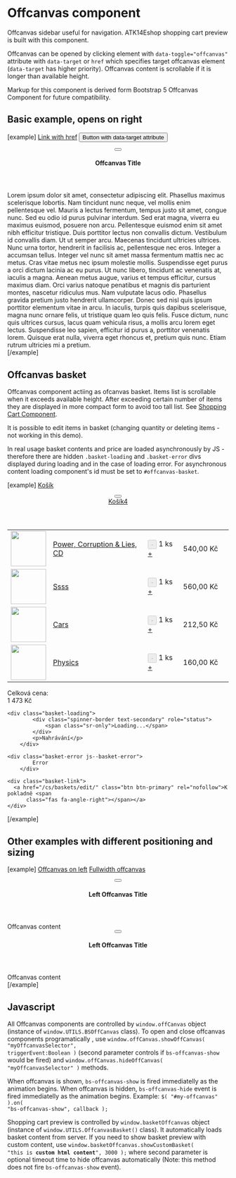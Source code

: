Offcanvas component
===================

Offcanvas sidebar useful for navigation. ATK14Eshop shopping cart preview is built with this component.

Offcanvas can be opened by clicking element with <code>data-toggle="offcanvas"</code> attribute with <code>data-target</code> or <code>href</code> which specifies target offcanvas element (<code>data-target</code> has higher priority). Offcanvas content is scrollable if it is longer than available height.

Markup for this component is derived form Bootstrap 5 Offcanvas Component for future compatibility.

## Basic example, opens on right

[example]
  <a href="#offcanvas-demo-basic" class="btn btn-primary" data-toggle="offcanvas" aria-expanded="false" aria-controls="offcanvas-demo-basic" >Link with href</a>
  <button class="btn btn-primary" data-toggle="offcanvas" data-target="#offcanvas-demo-basic" aria-expanded="false" aria-controls="offcanvas-demo-basic" >Button with data-target attribute</button>

  <div id="offcanvas-demo-basic" class="bs-offcanvas bs-offcanvas-right bg-light">
    <header class="bs-offcanvas-header bs-offcanvas-header--fixed-top">
      <button type="button" class="bs-offcanvas-close close" aria-label="Close" aria-expanded="false"><span class="fas fa-xmark"></span></button>
      <h4 class="bs-offcanvas-title">Offcanvas Title</h4>
    </header>
    <div class="bs-offcanvas-content p-2">
      Lorem ipsum dolor sit amet, consectetur adipiscing elit. Phasellus maximus scelerisque lobortis. Nam tincidunt nunc neque, vel mollis enim pellentesque vel. Mauris a lectus fermentum, tempus justo sit amet, congue nunc. Sed eu odio id purus pulvinar interdum. Sed erat magna, viverra eu maximus euismod, posuere non arcu. Pellentesque euismod enim sit amet nibh efficitur tristique. Duis porttitor lectus non convallis dictum. Vestibulum id convallis diam. Ut ut semper arcu. Maecenas tincidunt ultricies ultrices. Nunc urna tortor, hendrerit in facilisis ac, pellentesque nec eros. Integer a accumsan tellus. 
      Integer vel nunc sit amet massa fermentum mattis nec ac metus. Cras vitae metus nec ipsum molestie mollis. Suspendisse eget purus a orci dictum lacinia ac eu purus. Ut nunc libero, tincidunt ac venenatis at, iaculis a magna. Aenean metus augue, varius et tempus efficitur, cursus maximus diam. Orci varius natoque penatibus et magnis dis parturient montes, nascetur ridiculus mus. Nam vulputate lacus odio. Phasellus gravida pretium justo hendrerit ullamcorper. Donec sed nisl quis ipsum porttitor elementum vitae in arcu. In iaculis, turpis quis dapibus scelerisque, magna nunc ornare felis, ut tristique quam leo quis felis. Fusce dictum, nunc quis ultrices cursus, lacus quam vehicula risus, a mollis arcu lorem eget lectus. Suspendisse leo sapien, efficitur id purus a, porttitor venenatis lorem. Quisque erat nulla, viverra eget rhoncus et, pretium quis nunc. Etiam rutrum ultricies mi a pretium. 
    </div>    
  </div>
[/example]

## Offcanvas basket

Offcanvas component actiing as ofcanvas basket. Items list is scrollable when it exceeds available height. After exceeding certain number of items they are displayed in more compact form to avoid too tall list. See [Shopping Cart Component](/styleguides/components%3Ashopping-cart-table/).

It is possible to edit items in basket (changing quantity or deleting items - not working in this demo). 

In real usage basket contents and price are loaded asynchronously by JS - therefore there are hidden <code>.basket-loading</code> and <code>.basket-error</code> divs displayed during loading and in the case of loading error. For asynchronous content loading component's id must be set to <code>#offcanvas-basket</code>.

[example]
<a href="#" class="btn btn-primary" rel="nofollow" data-toggle="offcanvas" data-target="#offcanvas-basket-demo"
  aria-expanded="false" aria-controls="offcanvas-basket" aria-label="Košík"><span class="fas fa-shopping-cart"></span> Košík</a>

<div id="offcanvas-basket-demo" class="bs-offcanvas bs-offcanvas-right bg-light">
  <header class="bs-offcanvas-header bs-offcanvas-header--fixed-top">
    <button type="button" class="bs-offcanvas-close close" aria-label="Close" aria-expanded="true"><span
        class="fas fa-xmark"></span></button>
    <div class="h4 bs-offcanvas-title"><a href="/cs/baskets/edit/" rel="nofollow"><span
          class="fas fa-shopping-cart"></span>Košík<span class="cart-num-items js--cart-num-items">4</span></a>
    </div>
  </header>

  <div class="bs-offcanvas-content">
    <div class="basket-content" data-status="loaded">
      <div class="basket-content__items" data-items-count="4">
        <table class="table--offcanvas-basket">
          <tbody>
            <tr class="item">
              <td class="item__image">
                <a href="/hudba/power-corruption-lies/" aria-label="Power, Corruption &amp; Lies, CD - Detail produktu">
                  <img src="http://i.pupiq.net/i/6f/6f/9fe/2f9fe/1000x995/IJn0Vh_80x80xffffff_a5c97d0166301792.jpg"
                    width="80" height="80"></a>
              </td>
              <td class="item__name">
                <a href="/hudba/power-corruption-lies/">Power, Corruption &amp; Lies, CD</a>
              </td>
              <td class="item__quantity">
                <div class="quantity-widget quantity-widget--sm">
                  <button class="btn btn-sm btn-outline-secondary" disabled="">-</button>
                  <span class="quantity-widget__number">1 ks</span>
                  <a data-remote="true" data-method="post" class="btn btn-sm btn-outline-secondary remote_link post"
                    href="/cs/basket_items/increase_amount/?id=680">+</a> </div>
              </td>
              <td class="item__price"><span class="currency_main"><span
                    class="currency_main__price">540,00</span>&nbsp;<span class="currency_main__currency">Kč</span><span
                    class="currency_main__ordering-unit"></span></span>
              </td>
              <td class="item__actions"><a data-remote="true"
                  data-confirm="Opravdu chcete odstranit tento produkt z nákupního košíku?" data-method="post"
                  class="confirm remote_link post" href="/cs/basket_items/destroy/?id=680"><span
                    class="fas fa-times"></span></a>
              </td>
            </tr>
            <tr class="item">
              <td class="item__image">
                <a href="/hudba/ssss/" aria-label="Ssss - Detail produktu">
                  <img src="http://i.pupiq.net/i/6f/6f/1a5/301a5/600x600/xy1WFz_80x80xffffff_dace0c3a0a2152af.jpg"
                    width="80" height="80"></a>
              </td>
              <td class="item__name">
                <a href="/hudba/ssss/">Ssss</a>
              </td>
              <td class="item__quantity">
                <div class="quantity-widget quantity-widget--sm">
                  <button class="btn btn-sm btn-outline-secondary" disabled="">-</button>
                  <span class="quantity-widget__number">1 ks</span>
                  <a data-remote="true" data-method="post" class="btn btn-sm btn-outline-secondary remote_link post"
                    href="/cs/basket_items/increase_amount/?id=679">+</a> </div>
              </td>
              <td class="item__price"><span class="currency_main"><span
                    class="currency_main__price">560,00</span>&nbsp;<span class="currency_main__currency">Kč</span><span
                    class="currency_main__ordering-unit"></span></span>
              </td>
              <td class="item__actions"><a data-remote="true"
                  data-confirm="Opravdu chcete odstranit tento produkt z nákupního košíku?" data-method="post"
                  class="confirm remote_link post" href="/cs/basket_items/destroy/?id=679"><span
                    class="fas fa-times"></span></a>
              </td>
            </tr>
            <tr class="item">
              <td class="item__image">
                <a href="/produkt/cars/" aria-label="Cars - Detail produktu">
                  <img src="http://i.pupiq.net/i/6f/6f/a01/2fa01/600x613/60rCku_80x80xffffff_54f8e3ac052f989b.jpg"
                    width="80" height="80"></a>
              </td>
              <td class="item__name">
                <a href="/produkt/cars/">Cars</a>
              </td>
              <td class="item__quantity">
                <div class="quantity-widget quantity-widget--sm">
                  <button class="btn btn-sm btn-outline-secondary" disabled="">-</button>
                  <span class="quantity-widget__number">1 ks</span>
                  <a data-remote="true" data-method="post" class="btn btn-sm btn-outline-secondary remote_link post"
                    href="/cs/basket_items/increase_amount/?id=678">+</a> </div>
              </td>
              <td class="item__price"><span class="currency_main"><span
                    class="currency_main__price">212,50</span>&nbsp;<span class="currency_main__currency">Kč</span><span
                    class="currency_main__ordering-unit"></span></span>
              </td>
              <td class="item__actions"><a data-remote="true"
                  data-confirm="Opravdu chcete odstranit tento produkt z nákupního košíku?" data-method="post"
                  class="confirm remote_link post" href="/cs/basket_items/destroy/?id=678"><span
                    class="fas fa-times"></span></a>
              </td>
            </tr>
            <tr class="item">
              <td class="item__image">
                <a href="/hudba/physics/" aria-label="Physics - Detail produktu">
                  <img src="http://i.pupiq.net/i/6f/6f/22e/3322e/1000x1000/Ry4HVN_80x80xffffff_5e57f7508a56af69.webp"
                    width="80" height="80"></a>
              </td>
              <td class="item__name">
                <a href="/hudba/physics/">Physics</a>
              </td>
              <td class="item__quantity">
                <div class="quantity-widget quantity-widget--sm">
                  <button class="btn btn-sm btn-outline-secondary" disabled="">-</button>
                  <span class="quantity-widget__number">1 ks</span>
                  <a data-remote="true" data-method="post" class="btn btn-sm btn-outline-secondary remote_link post"
                    href="/cs/basket_items/increase_amount/?id=676">+</a> </div>
              </td>
              <td class="item__price"><span class="currency_main"><span
                    class="currency_main__price">160,00</span>&nbsp;<span class="currency_main__currency">Kč</span><span
                    class="currency_main__ordering-unit"></span></span>
              </td>
              <td class="item__actions"><a data-remote="true"
                  data-confirm="Opravdu chcete odstranit tento produkt z nákupního košíku?" data-method="post"
                  class="confirm remote_link post" href="/cs/basket_items/destroy/?id=676"><span
                    class="fas fa-times"></span></a>
              </td>
            </tr>
          </tbody>
        </table>
      </div>
      <div class="basket-content__total">
        <div class="description">Celková cena:</div>
        <div class="price"><span class="currency_main">
          <span class="currency_main__price">1&nbsp;473</span>&nbsp;<span
              class="currency_main__currency">Kč</span><span class="currency_main__ordering-unit"></span></span>
        </div>
      </div>
    </div>

    <div class="basket-loading">
			<div class="spinner-border text-secondary" role="status">
				<span class="sr-only">Loading...</span>
			</div>
			<p>Nahrávání</p>			
		</div>

    <div class="basket-error js--basket-error">
			Error
		</div>

    <div class="basket-link">
      <a href="/cs/baskets/edit/" class="btn btn-primary" rel="nofollow">K pokladně <span
          class="fas fa-angle-right"></span></a>
    </div>
  </div>
</div>
[/example]

## Other examples with different positioning and sizing
[example]
  <a href="#offcanvas-demo-left" class="btn btn-primary" data-toggle="offcanvas" aria-expanded="false" aria-controls="offcanvas-demo-left" >Offcanvas on left</a>
  <a href="#offcanvas-demo-fullwidth" class="btn btn-primary" data-toggle="offcanvas" aria-expanded="false" aria-controls="offcanvas-demo-fullwidth" >Fullwidth offcanvas</a>

  <div id="offcanvas-demo-left" class="bs-offcanvas bs-offcanvas-left bg-light">
    <header class="bs-offcanvas-header bs-offcanvas-header--fixed-top">
      <button type="button" class="bs-offcanvas-close close" aria-label="Close" aria-expanded="false"><span class="fas fa-xmark"></span></button>
      <h4 class="bs-offcanvas-title">Left Offcanvas Title</h4>
    </header>
    <div class="bs-offcanvas-content p-2">
      Offcanvas content 
    </div>    
  </div>

  <div id="offcanvas-demo-fullwidth" class="bs-offcanvas bs-offcanvas-right bs-offcanvas--fullwidth bg-light">
    <header class="bs-offcanvas-header bs-offcanvas-header--fixed-top">
      <button type="button" class="bs-offcanvas-close close" aria-label="Close" aria-expanded="false"><span class="fas fa-xmark"></span></button>
      <h4 class="bs-offcanvas-title">Left Offcanvas Title</h4>
    </header>
    <div class="bs-offcanvas-content p-2">
      Offcanvas content 
    </div>    
  </div>
[/example]

## Javascript

All Offcanvas components are controlled by <code>window.offCanvas</code> object (instance of <code>window.UTILS.BSOffCanvas</code> class). To open and close offcanvas components programatically , use <code>window.offCanvas.showOffCanvas( "myOffcanvasSelector", triggerEvent:Boolean )</code> (second parameter controls if <code>bs-offcanvas-show</code> would be fired) and <code>window.offCanvas.hideOffCanvas( "myOffcanvasSelector" )</code> methods.

When offcanvas is shown, <code>bs-offcanvas-show</code> is fired immediatelly as the animation begins. When offcanvas is hidden, <code>bs-offcanvas-hide</code> event is fired immediatelly as the animation begins. 
Example: <code>$( "#my-offcanvas" ).on( "bs-offcanvas-show", callback );</code>

Shopping cart preview is controlled by <code>window.basketOffcanvas</code> object (instance of <code>window.UTILS.OffcanvasBasket()</code> class). It automatically loads basket content from server. If you need to show basket preview with custom content, use <code>window.basketOffcanvas.showCustomBasket( "this is <strong>custom html content</strong>", 3000 );</code> where second parameter is optional timeout time to hide offcanvas automatically (Note: this method does not fire <code>bs-offcanvas-show</code> event).